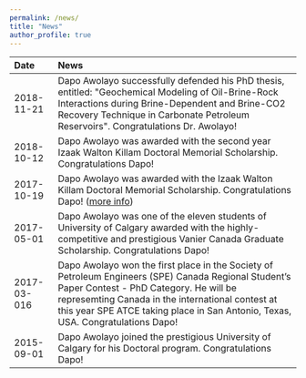 ```yaml
---
permalink: /news/
title: "News"
author_profile: true
---
```


|Date|News|
|:-        |:-|
|2018-11-21|Dapo Awolayo successfully defended his PhD thesis, entitled: "Geochemical Modeling of Oil-Brine-Rock Interactions during Brine-Dependent and Brine-CO2 Recovery Technique in Carbonate Petroleum Reservoirs". Congratulations Dr. Awolayo!|
|2018-10-12|Dapo Awolayo was awarded with the second year Izaak Walton Killam Doctoral Memorial Scholarship. Congratulations Dapo!|
|2017-10-19|Dapo Awolayo was awarded with the Izaak Walton Killam Doctoral Memorial Scholarship. Congratulations Dapo! ([more info](https://ucalgary.ca/news/2017-killam-laureates-celebrated-annual-reception))|
|2017-05-01|Dapo Awolayo was one of the eleven students of University of Calgary awarded with the highly-competitive and prestigious Vanier Canada Graduate Scholarship. Congratulations Dapo!|
|2017-03-016|Dapo Awolayo won the first place in the Society of Petroleum Engineers (SPE) Canada Regional Student’s Paper Contest - PhD Category. He will be represemting Canada in the international contest at this year SPE ATCE taking place in San Antonio, Texas, USA. Congratulations Dapo!|
|2015-09-01|Dapo Awolayo joined the prestigious University of Calgary for his Doctoral program. Congratulations Dapo!|
